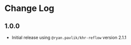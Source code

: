 # Change Log

<!--
SPDX-FileCopyrightText: 2021, Collabora, Ltd.

SPDX-License-Identifier: CC0-1.0
-->

## 1.0.0

- Initial release using `@ryan.pavlik/khr-reflow` version 2.1.1
